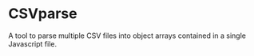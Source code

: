 # CSVparse
A tool to parse multiple CSV files into object arrays contained in a single Javascript file.